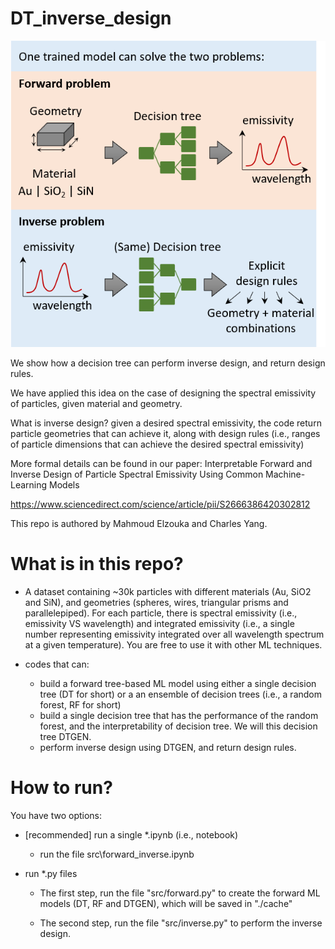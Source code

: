 # DT_inverse_design

![image](images/forward_inverse_demo.png)

We show how a decision tree can perform inverse design, and return design rules.

We have applied this idea on the case of designing the spectral emissivity of particles, given material and geometry.

What is inverse design?
given a desired spectral emissivity, the code return particle geometries that can achieve it, along with design rules (i.e., ranges of particle dimensions that can achieve the desired spectral emissivity)

More formal details can be found in our paper:
Interpretable Forward and Inverse Design of Particle Spectral Emissivity Using Common Machine-Learning Models

https://www.sciencedirect.com/science/article/pii/S2666386420302812

This repo is authored by Mahmoud Elzouka and Charles Yang.

# What is in this repo?

- A dataset containing ~30k particles with different materials (Au, SiO2 and SiN), and geometries (spheres, wires, triangular prisms and parallelepiped). For each particle, there is spectral emissivity (i.e., emissivity VS wavelength) and integrated emissivity (i.e., a single number representing emissivity integrated over all wavelength spectrum at a given temperature). You are free to use it with other ML techniques.

- codes that can:
  - build a forward tree-based ML model using either a single decision tree (DT for short) or a an ensemble of decision trees (i.e., a random forest, RF for short)
  - build a single decision tree that has the performance of the random forest, and the interpretability of decision tree. We will this decision tree DTGEN.
  - perform inverse design using DTGEN, and return design rules.

# How to run?

You have two options:

- [recommended] run a single \*.ipynb (i.e., notebook)
  - run the file src\forward_inverse.ipynb
- run \*.py files

  - The first step, run the file "src/forward.py" to create the forward ML models (DT, RF and DTGEN), which will be saved in "./cache"

  - The second step, run the file "src/inverse.py" to perform the inverse design.
